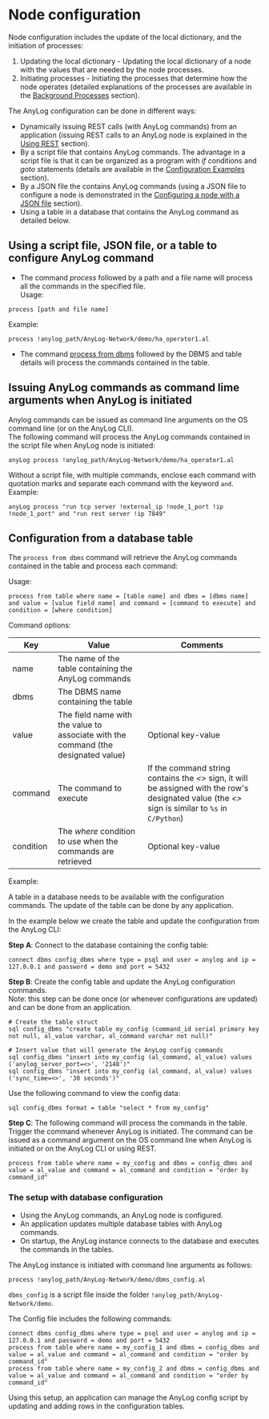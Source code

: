# Node configuration

Node configuration includes the update of the local dictionary, and the initiation of processes:  
1) Updating the local dictionary - Updating the local dictionary of a node with the values that are needed by the node processes.
2) Initiating processes - Initiating the processes that determine how the node operates (detailed explanations of the 
   processes are available in the [Background Processes](background%20processes.md#background-processes) section).

The AnyLog configuration can be done in different ways:  
* Dynamically issuing REST calls (with AnyLog commands) from an application (issuing REST calls to an AnyLog node is explained in the [Using REST](using%20rest.md#using-rest) section).  
* By a script file that contains AnyLog commands. The advantage in a script file is that it can be organized
as a program with _if_ conditions and _goto_ statements (details are available in the [Configuration Examples](examples/Configuration.md#configuration-examples) section).
* By a JSON file the contains AnyLog commands (using a JSON file to configure a node is demonstrated in the [Configuring a node with a JSON file](examples/Configuration.md#configuring-a-node-with-a-json-file) section).
* Using a table in a database that contains the AnyLog command as detailed below.    

## Using a script file, JSON file, or a table to configure AnyLog command

* The command _process_ followed by a path and a file name will process all the commands in the specified file.  
  Usage:
```anylog
process [path and file name]
```
  Example:
```anylog
process !anylog_path/AnyLog-Network/demo/ha_operator1.al
```
* The command [process from dbms](#configuration-from-a-database-table) followed by the DBMS and table details will process the commands contained in
  the table.  

## Issuing AnyLog commands as command lime arguments when AnyLog is initiated

Anylog commands can be issued as command line arguments on the OS command line (or on the AnyLog CLI).  
The following command will process the AnyLog commands contained in the script file when AnyLog node is initiated:  
```anylog
anyLog process !anylog_path/AnyLog-Network/demo/ha_operator1.al
```

Without a script file, with multiple commands, enclose each command with quotation marks and separate each command with the keyword `and`.  
Example:
```anylog
anyLog process "run tcp server !external_ip !node_1_port !ip !node_1_port" and "run rest server !ip 7849"
```

## Configuration from a database table

The `process from dbms` command will retrieve the AnyLog commands contained in the table and process each command:

Usage:
```anylog
process from table where name = [table name] and dbms = [dbms name] and value = [value field name] and command = [command to execute] and condition = [where condition]
```

Command options:

| Key        | Value  | Comments                                                                                                                                             |
| ---------- | -------|------------------------------------------------------------------------------------------------------------------------------------------------------|
| name      | The name of the table containing the AnyLog commands |                                                                                                                                                      |
| dbms       | The DBMS name containing the table |                                                                                                                                                      |
| value      | The field name with the value to associate with the command (the designated value)| Optional key-value                                                                                                                                   |
| command    | The command to execute| If the command string contains the _<>_ sign, it will be assigned with the row's designated value (the _<>_ sign is similar to `%s` in `C/Python`) |
| condition  | The _where_ condition to use when the commands are retrieved | Optional key-value                                                                                                                                   |

Example:

A table in a database needs to be available with the configuration commands. The update of the table can be done by any application.  

In the example below we create the table and update the configuration from the AnyLog CLI:  

**Step A**: Connect to the database containing the config table:
```anylog
connect dbms config_dbms where type = psql and user = anylog and ip = 127.0.0.1 and password = demo and port = 5432
```

**Step B**: Create the config table and update the AnyLog configuration commands.  
Note: this step can be done once (or whenever configurations are updated) and can be done from an application.
```anylog
# Create the table struct
sql config_dbms "create table my_config (command_id serial primary key not null, al_value varchar, al_command varchar not null)"

# Insert value that will generate the AnyLog config commands
sql config_dbms "insert into my_config (al_command, al_value) values ('anylog_server_port=<>', '2148')"
sql config_dbms "insert into my_config (al_command, al_value) values ('sync_time=<>', '30 seconds')"
```

Use the following command to view the config data:

```anylog
sql config_dbms format = table "select * from my_config"
```

**Step C**: The following command will process the commands in the table. Trigger the command whenever AnyLog is initiated.
The command can be issued as a command argument on the OS command line when AnyLog is initiated or on the AnyLog CLI or using REST. 

```anylog
process from table where name = my_config and dbms = config_dbms and value = al_value and command = al_command and condition = "order by command_id"
```

### The setup with database configuration
* Using the AnyLog commands, an AnyLog node is configured.   
* An application updates multiple database tables with AnyLog commands.    
* On startup, the AnyLog instance connects to the database and executes the commands in the tables.  

The AnyLog instance is initiated with command line arguments as follows:
```anylog
process !anylog_path/AnyLog-Network/demo/dbms_config.al
```

`dbms_config` is a script file inside the folder `!anylog_path/AnyLog-Network/demo`.

The Config file includes the following commands:
```anylog
connect dbms config_dbms where type = psql and user = anylog and ip = 127.0.0.1 and password = demo and port = 5432
process from table where name = my_config_1 and dbms = config_dbms and value = al_value and command = al_command and condition = "order by command_id"
process from table where name = my_config_2 and dbms = config_dbms and value = al_value and command = al_command and condition = "order by command_id"
```

Using this setup, an application can manage the AnyLog config script by updating and adding rows in the configuration tables.
